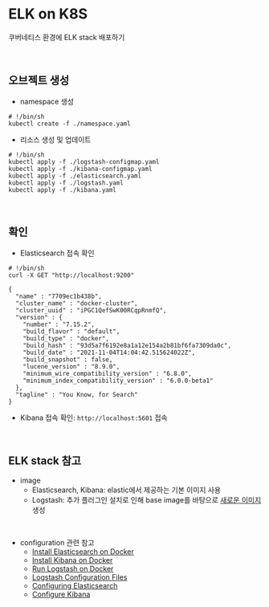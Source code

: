 # ELK on K8S

 쿠버네티스 환경에 ELK stack 배포하기

<br>

## 오브젝트 생성
* namespace 생성
```
# !/bin/sh
kubectl create -f ./namespace.yaml
```
* 리소스 생성 및 업데이트
```
# !/bin/sh
kubectl apply -f ./logstash-configmap.yaml
kubectl apply -f ./kibana-configmap.yaml
kubectl apply -f ./elasticsearch.yaml
kubectl apply -f ./logstash.yaml
kubectl apply -f ./kibana.yaml
```

<br>

## 확인

* Elasticsearch 접속 확인
```
# !/bin/sh
curl -X GET "http://localhost:9200"
```
```
{
  "name" : "7709ec1b438b",
  "cluster_name" : "docker-cluster",
  "cluster_uuid" : "iPGC1QefSwK00RCqpRnmfQ",
  "version" : {
    "number" : "7.15.2",
    "build_flavor" : "default",
    "build_type" : "docker",
    "build_hash" : "93d5a7f6192e8a1a12e154a2b81bf6fa7309da0c",
    "build_date" : "2021-11-04T14:04:42.515624022Z",
    "build_snapshot" : false,
    "lucene_version" : "8.9.0",
    "minimum_wire_compatibility_version" : "6.8.0",
    "minimum_index_compatibility_version" : "6.0.0-beta1"
  },
  "tagline" : "You Know, for Search"
}
```

* Kibana 접속 확인: `http://localhost:5601` 접속

<br>

## ELK stack 참고

* image
  * Elasticsearch, Kibana: elastic에서 제공하는 기본 이미지 사용
  * Logstash: 추가 플러그인 설치로 인해 base image를 바탕으로 [새로운 이미지](https://hub.docker.com/repository/docker/sir0123/logstash) 생성

<br>

* configuration 관련 참고
  * [Install Elasticsearch on Docker](https://www.elastic.co/guide/en/elasticsearch/reference/current/docker.html)
  * [Install Kibana on Docker](https://www.elastic.co/guide/en/kibana/current/docker.html)
  * [Run Logstash on Docker](https://www.elastic.co/guide/en/logstash/current/docker.html)
  * [Logstash Configuration Files](https://www.elastic.co/guide/en/logstash/current/config-setting-files.html)
  * [Configuring Elasticsearch](https://www.elastic.co/guide/en/elasticsearch/reference/current/settings.html)
  * [Configure Kibana](https://www.elastic.co/guide/en/kibana/current/settings.html)

